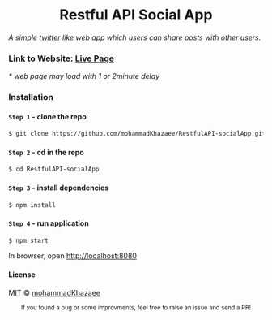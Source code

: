 <div align="center">
    <h1><b>Restful API Social App</b></h1>
</div>

_A simple [twitter](https://x.com/) like web app which users can share posts with other users._

### Link to Website: [Live Page](https://social-app-tjgz.onrender.com/api-docs/)

_\* web page may load with 1 or 2minute delay_

### Installation

#### `Step 1` - clone the repo

```bash
$ git clone https://github.com/mohammadKhazaee/RestfulAPI-socialApp.git
```

#### `Step 2` - cd in the repo

```bash
$ cd RestfulAPI-socialApp

```

#### `Step 3` - install dependencies

```bash
$ npm install
```

#### `Step 4` - run application

```bash
$ npm start
```

In browser, open [http://localhost:8080](http://localhost:8080)

#### License

MIT © [mohammadKhazaee](https://github.com/mohammadKhazaee)

<div align="center">
  <sub>If you found a bug or some improvments, feel free to raise an issue and send a PR!</sub>
</div>
